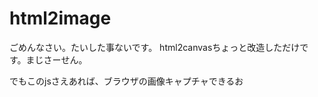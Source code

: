 html2image
===========

ごめんなさい。たいした事ないです。
html2canvasちょっと改造しただけです。まじさーせん。

でもこのjsさえあれば、ブラウザの画像キャプチャできるお

